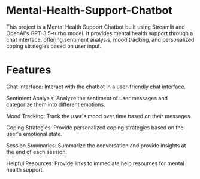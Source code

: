 # Mental-Health-Support-Chatbot
This project is a Mental Health Support Chatbot built using Streamlit and OpenAI's GPT-3.5-turbo model. It provides mental health support through a chat interface, offering sentiment analysis, mood tracking, and personalized coping strategies based on user input.

# Features 
Chat Interface: Interact with the chatbot in a user-friendly chat interface.

Sentiment Analysis: Analyze the sentiment of user messages and categorize them into different emotions.

Mood Tracking: Track the user's mood over time based on their messages.

Coping Strategies: Provide personalized coping strategies based on the user's emotional state.

Session Summaries: Summarize the conversation and provide insights at the end of each session.

Helpful Resources: Provide links to immediate help resources for mental health support.

